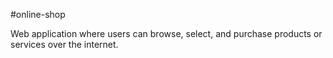 #online-shop

Web application where users can browse, select, and purchase products or services over the internet.
